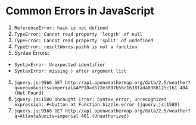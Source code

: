 # Common Errors in JavaScript

1. `ReferenceError: haik is not defined`
2. `TypeError: Cannot read property 'length' of null`
3. `TypeError: Cannot read property 'split' of undefined`
3. `TypeError: resultWords.pushh is not a function`
4. Syntax Errors:
  * `SyntaxError: Unexpected identifier`
  * `SyntaxError: missing ) after argument list`
5. `jquery.js:9566 GET http://api.openweathermap.org/data/2.5/weather?q=ueouo&units=imperial&APPID=d572e3897b56c1638fada0388125c161 404 (Not Found)`
6. `jquery.js:1580 Uncaught Error: Syntax error, unrecognized expression: #<button
    at Function.Sizzle.error (jquery.js:1580)`
7. `jquery.js:9566 GET http://api.openweathermap.org/data/2.5/weather?q=Atlanta&units=imperial 401 (Unauthorized)
`
